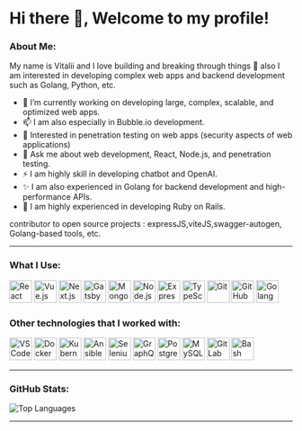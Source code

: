 # Hi there 👋, Welcome to my profile!
### About Me:
My name is Vitalii and I love building and breaking through things 🤔 also I am interested in developing complex web apps and backend development such as Golang, Python, etc.
- 🔭 I’m currently working on developing large, complex, scalable, and optimized web apps.
- 📫 I am also especially in Bubble.io development.
- 🌱 Interested in penetration testing on web apps (security aspects of web applications)
- 💬 Ask me about web development, React, Node.js, and penetration testing.
- ⚡ I am highly skill in developing chatbot and OpenAI.
- ✨ I am also experienced in Golang for backend development and high-performance APIs.
- 👯 I am highly experienced in developing Ruby on Rails.
  
contributor to open source projects : expressJS,viteJS,swagger-autogen, Golang-based tools, etc.


---

### What I Use:
<p align="left">
  <img src="https://cdn.jsdelivr.net/gh/devicons/devicon/icons/react/react-original.svg" width="40" height="40" alt="React" />
  <img src="https://cdn.jsdelivr.net/gh/devicons/devicon/icons/vuejs/vuejs-original.svg" width="40" height="40" alt="Vue.js" />
  <img src="https://cdn.jsdelivr.net/gh/devicons/devicon/icons/nextjs/nextjs-original-wordmark.svg" width="40" height="40" alt="Next.js" />
  <img src="https://cdn.jsdelivr.net/gh/devicons/devicon/icons/gatsby/gatsby-original.svg" width="40" height="40" alt="Gatsby" />
  <img src="https://cdn.jsdelivr.net/gh/devicons/devicon/icons/mongodb/mongodb-original.svg" width="40" height="40" alt="MongoDB" />
  <img src="https://cdn.jsdelivr.net/gh/devicons/devicon/icons/nodejs/nodejs-original.svg" width="40" height="40" alt="Node.js" />
  <img src="https://cdn.jsdelivr.net/gh/devicons/devicon/icons/express/express-original.svg" width="40" height="40" alt="Express.js" />
  <img src="https://cdn.jsdelivr.net/gh/devicons/devicon/icons/typescript/typescript-original.svg" width="40" height="40" alt="TypeScript" />
  <img src="https://cdn.jsdelivr.net/gh/devicons/devicon/icons/git/git-original.svg" width="40" height="40" alt="Git" />
  <img src="https://cdn.jsdelivr.net/gh/devicons/devicon/icons/github/github-original.svg" width="40" height="40" alt="GitHub" />
  <img src="https://cdn.jsdelivr.net/gh/devicons/devicon/icons/go/go-original.svg" width="40" height="40" alt="Golang" />
</p>

### Other technologies that I worked with:
<p align="left">
 <img src="https://cdn.jsdelivr.net/gh/devicons/devicon/icons/vscode/vscode-original.svg" alt="VS Code" width="40" height="40" />
<img src="https://cdn.jsdelivr.net/gh/devicons/devicon/icons/docker/docker-original.svg" alt="Docker" width="40" height="40" />
<img src="https://cdn.jsdelivr.net/gh/devicons/devicon/icons/kubernetes/kubernetes-plain.svg" alt="Kubernetes" width="40" height="40" />
<img src="https://cdn.jsdelivr.net/gh/devicons/devicon/icons/ansible/ansible-original.svg" alt="Ansible" width="40" height="40" />
<img src="https://cdn.jsdelivr.net/gh/devicons/devicon/icons/selenium/selenium-original.svg" alt="Selenium" width="40" height="40" />
<img src="https://cdn.jsdelivr.net/gh/devicons/devicon/icons/graphql/graphql-plain.svg" alt="GraphQL" width="40" height="40" />
<img src="https://cdn.jsdelivr.net/gh/devicons/devicon/icons/postgresql/postgresql-original.svg" alt="PostgreSQL" width="40" height="40" />
<img src="https://cdn.jsdelivr.net/gh/devicons/devicon/icons/mysql/mysql-original.svg" alt="MySQL" width="40" height="40" />
<img src="https://cdn.jsdelivr.net/gh/devicons/devicon/icons/gitlab/gitlab-original.svg" alt="GitLab" width="40" height="40" />
<img src="https://cdn.jsdelivr.net/gh/devicons/devicon/icons/bash/bash-original.svg" alt="Bash" width="40" height="40" />

</p>

---

### GitHub Stats:


![Top Languages](https://github-readme-stats.vercel.app/api/top-langs/?username=devreact854&layout=compact&theme=radical)

---

<!--
**devreact854/devreact854** is a ✨ _special_ ✨ repository because its `README.md` (this file) appears on your GitHub profile.

Here are some ideas to get you started:

- 🔭 I’m currently working on ...
- 🌱 I’m currently learning ...
- 👯 I’m looking to collaborate on ...
- 🤔 I’m looking for help with ...
- 💬 Ask me about ...
- 📫 How to reach me: ...
- 😄 Pronouns: ...
- ⚡ Fun fact: ...
-->
